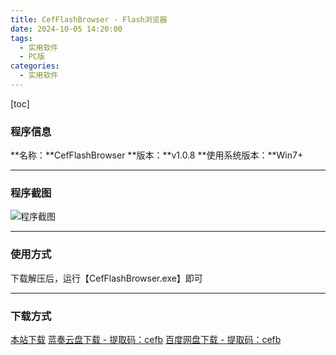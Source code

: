 ```yaml
---
title: CefFlashBrowser - Flash浏览器
date: 2024-10-05 14:20:00
tags:
  - 实用软件
  - PC版
categories:
  - 实用软件
---
```


[toc]

### 程序信息

**名称：**CefFlashBrowser
**版本：**v1.0.8
**使用系统版本：**Win7+

---

### 程序截图

![程序截图](https://cdn.jsdmirror.com/gh/Niomaor/hexoimages@main/1728109429000.png)

---

### 使用方式

下载解压后，运行【CefFlashBrowser.exe】即可

---

### 下载方式

[本站下载](https://hub.tplus.eu.org/Niomaor/dlfiles/raw/master/CefFlashBrowser.7z)
[蓝奏云盘下载 - 提取码：cefb](https://wwqd.lanzoul.com/igFrt2boj6kd)
[百度网盘下载 - 提取码：cefb](https://pan.baidu.com/s/10Pg8-kHvE1tdrvPpja4V-w?pwd=cefb)